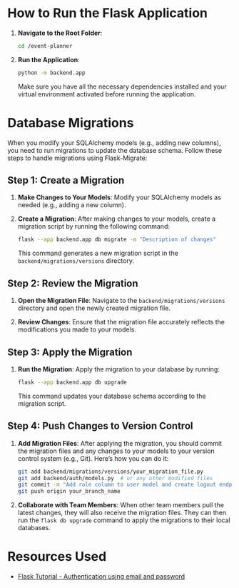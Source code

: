# How to Run the Flask Application

1. **Navigate to the Root Folder**:
    ```sh
    cd /event-planner
    ```

2. **Run the Application**:
    ```sh
    python -m backend.app
    ```

   Make sure you have all the necessary dependencies installed and your virtual environment activated before running the application.

# Database Migrations

When you modify your SQLAlchemy models (e.g., adding new columns), you need to run migrations to update the database schema. Follow these steps to handle migrations using Flask-Migrate:

## Step 1: Create a Migration

1. **Make Changes to Your Models**:
   Modify your SQLAlchemy models as needed (e.g., adding a new column).

2. **Create a Migration**:
   After making changes to your models, create a migration script by running the following command:

   ```bash
   flask --app backend.app db migrate -m "Description of changes"
   ```

   This command generates a new migration script in the `backend/migrations/versions` directory.

## Step 2: Review the Migration

1. **Open the Migration File**:
   Navigate to the `backend/migrations/versions` directory and open the newly created migration file.

2. **Review Changes**:
   Ensure that the migration file accurately reflects the modifications you made to your models.

## Step 3: Apply the Migration

1. **Run the Migration**:
   Apply the migration to your database by running:

   ```bash
   flask --app backend.app db upgrade
   ```

   This command updates your database schema according to the migration script.

## Step 4: Push Changes to Version Control

1. **Add Migration Files**:
   After applying the migration, you should commit the migration files and any changes to your models to your version control system (e.g., Git). Here’s how you can do it:

   ```bash
   git add backend/migrations/versions/your_migration_file.py
   git add backend/auth/models.py  # or any other modified files
   git commit -m "Add role column to user model and create logout endpoint"
   git push origin your_branch_name
   ```

2. **Collaborate with Team Members**:
   When other team members pull the latest changes, they will also receive the migration files. They can then run the `flask db upgrade` command to apply the migrations to their local databases.

# Resources Used
- [Flask Tutorial - Authentication using email and password](https://www.youtube.com/watch?v=nZRygaTH2MA)